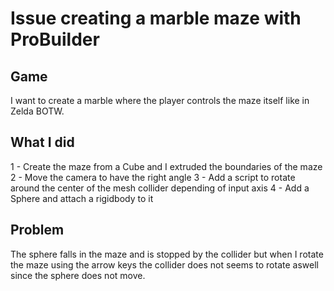 # Issue creating a marble maze with ProBuilder

## Game

I want to create a marble where the player controls the maze itself like in Zelda BOTW.

## What I did

1 - Create the maze from a Cube and I extruded the boundaries of the maze
2 - Move the camera to have the right angle
3 - Add a script to rotate around the center of the mesh collider depending of input axis
4 - Add a Sphere and attach a rigidbody to it

## Problem

The sphere falls in the maze and is stopped by the collider but when I rotate the maze using the arrow keys the collider does not seems to rotate aswell since the sphere does not move.
